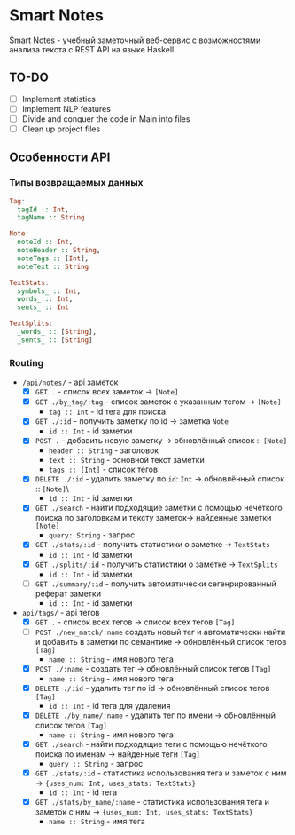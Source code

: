 # Smart Notes

Smart Notes - учебный заметочный веб-сервис с возможностями анализа текста с REST API на языке Haskell 

## TO-DO
- [ ] Implement statistics
- [ ] Implement NLP features
- [ ] Divide and conquer the code in Main into files
- [ ] Clean up project files

## Особенности API
### Типы возвращаемых данных
```haskell
Tag: 
  tagId :: Int,
  tagName :: String

Note: 
  noteId :: Int,
  noteHeader :: String,
  noteTags :: [Int],
  noteText :: String

TextStats:
  symbols_ :: Int,
  words_ :: Int,
  sents_ :: Int

TextSplits:
  _words_ :: [String],
  _sents_ :: [String]
```

### Routing

- `/api/notes/` - api заметок
  - [x] `GET .` - список всех заметок $\longrightarrow$ `[Note]`
  - [x] `GET ./by_tag/:tag` - список заметок с указанным тегом $\longrightarrow$ `[Note]`
    - `tag :: Int` - id тега для поиска 
  - [x] `GET ./:id` - получить заметку по id $\longrightarrow$ заметка `Note`
    - `id :: Int` - id заметки
  - [x] `POST .` - добавить новую заметку $\longrightarrow$ обновлённый список :: `[Note]`
    - `header :: String` - заголовок
    - `text :: String` - основной текст заметки
    - `tags :: [Int]` - список тегов
  - [x] `DELETE ./:id` - удалить заметку по `id`: `Int` -> обновлённый список :: `[Note]`\
    - `id :: Int` - id заметки
  - [x] `GET ./search` - найти подходящие заметки с помощью нечёткого поиска по заголовкам и тексту заметок$\longrightarrow$ найденные заметки `[Note]`
    - `query: String` - запрос
  - [x] `GET ./stats/:id` - получить статистики о заметке $\longrightarrow$ `TextStats`
    - `id :: Int` - id заметки
  - [x] `GET ./splits/:id` - получить статистики о заметке $\longrightarrow$ `TextSplits`
    - `id :: Int` - id заметки 
  - [ ] `GET ./summary/:id` - получить автоматически сегенрированный реферат заметки
    - `id :: Int` - id заметки

- `api/tags/` - api тегов
  - [x] `GET .` - список всех тегов $\longrightarrow$ список всех тегов `[Tag]`
  - [ ] `POST ./new_match/:name` создать новый тег и автоматически найти и добавить в заметки по семантике $\longrightarrow$ обновлённый список тегов `[Tag]`
    - `name :: String` - имя нового тега
  - [x] `POST ./:name` - создать тег $\longrightarrow$ обновлённый список тегов `[Tag]`
    - `name :: String` - имя нового тега
  - [x] `DELETE ./:id` - удалить тег по id $\longrightarrow$ обновлённый список тегов `[Tag]`
    - `id :: Int` - id тега для удаления
  - [x] `DELETE ./by_name/:name` - удалить тег по имени $\longrightarrow$ обновлённый список тегов `[Tag]`
    - `name :: String` - имя нового тега
  - [x] `GET ./search` - найти подходящие теги с помощью нечёткого поиска по именам $\longrightarrow$ найденные теги `[Tag]`
    - `query :: String` - запрос
  - [x] `GET ./stats/:id` - статистика использования тега и заметок с ним $\longrightarrow$ `{uses_num: Int, uses_stats: TextStats}`
    - `id :: Int` - id тега
  - [x] `GET ./stats/by_name/:name` - статистика использования тега и заметок с ним $\longrightarrow$ `{uses_num: Int, uses_stats: TextStats}`
    - `name :: String` - имя тега